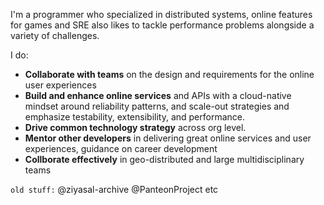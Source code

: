 I'm a programmer who specialized in distributed systems, online features for games and SRE also likes to tackle performance problems alongside a variety of challenges.

I do:
- **Collaborate with teams** on the design and requirements for the online user experiences
- **Build and enhance online services** and APIs with a cloud-native mindset around reliability patterns, and scale-out strategies and emphasize testability, extensibility, and performance.
- **Drive common technology strategy** across org level.
- **Mentor other developers** in delivering great online services and user experiences, guidance on career development
- **Collborate  effectively** in geo-distributed and large multidisciplinary teams

`old stuff:` @ziyasal-archive @PanteonProject etc
